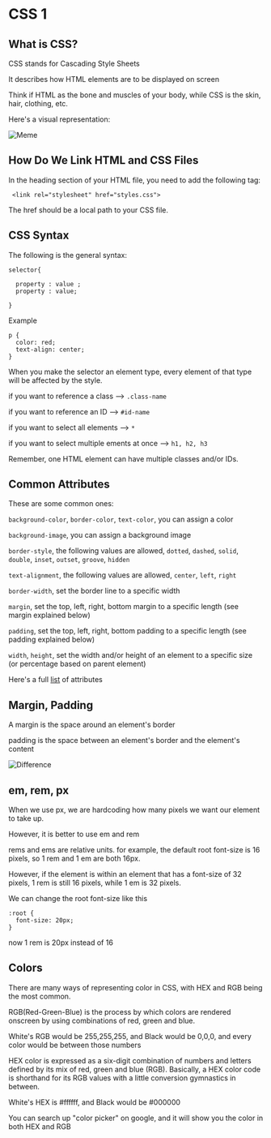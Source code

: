 # CSS 1

## What is CSS?

CSS stands for Cascading Style Sheets

It describes how HTML elements are to be displayed on screen

Think if HTML as the bone and muscles of your body, while CSS is the skin, hair, clothing, etc. 

Here's a visual representation:

![Meme](https://preview.redd.it/s6vg7m59y9041.jpg?width=960&crop=smart&auto=webp&s=fcb732cbfc4318bb77113af1b7bb803165665c2d)

## How Do We Link HTML and CSS Files

In the heading section of your HTML file, you need to add the following tag:

```
 <link rel="stylesheet" href="styles.css">

```

The href should be a local path to your CSS file.

## CSS Syntax

The following is the general syntax:

```
selector{

  property : value ;
  property : value;

}

```

Example

```
p {
  color: red;
  text-align: center;
}

```

When you make the selector an element type, every element of that type will be affected by the style.

if you want to reference a class --> `.class-name`

if you want to reference an ID --> `#id-name`

if you want to select all elements --> `*`

if you want to select multiple ements at once --> `h1, h2, h3`


Remember,  one HTML element can have multiple classes and/or IDs.


## Common Attributes

These are some common ones:

`background-color`, `border-color`, `text-color`, you can assign a color

`background-image`, you can assign a background image

`border-style`, the following values are allowed, `dotted`, `dashed`, `solid`, `double`, `inset`, `outset`, `groove`, `hidden`

`text-alignment`, the following values are allowed, `center`, `left`, `right`

`border-width`, set the border line to a specific width

`margin`, set the top, left, right, bottom margin to a specific length (see margin explained below)

`padding`, set the top, left, right, bottom padding to a specific length (see padding explained below)

`width`, `height`, set the width and/or height of an element to a specific size (or percentage based on parent element)

Here's a full [list](https://www.w3schools.com/cssref/default.asp) of attributes

## Margin, Padding

A margin is the space around an element's border

padding is the space between an element's border and the element's content

![Difference](https://blog.hubspot.com/hs-fs/hubfs/Google%20Drive%20Integration/Update%20css%20margin%20vs%20padding-2.png?width=650&name=Update%20css%20margin%20vs%20padding-2.png)

## em, rem, px

When we use px, we are hardcoding how many pixels we want our element to take up.

However, it is better to use em and rem

rems and ems are relative units. for example, the default root font-size is 16 pixels, so 1 rem and 1 em are both 16px.

However, if the element is within an element that has a font-size of 32 pixels, 1 rem is still 16 pixels, while 1 em is 32 pixels.

We can change the root font-size like this

```
:root {
  font-size: 20px;
}
```

now 1 rem is 20px instead of 16


## Colors

There are many ways of representing color in CSS, with HEX and RGB being the most common.


RGB(Red-Green-Blue) is the process by which colors are rendered onscreen by using combinations of red, green and blue.

White's RGB would be 255,255,255, and Black would be 0,0,0, and every color would be between those numbers

HEX color is expressed as a six-digit combination of numbers and letters defined by its mix of red, green and blue (RGB). Basically, a HEX color code is shorthand for its RGB values with a little conversion gymnastics in between.


White's HEX is #ffffff, and Black would be #000000

You can search up "color picker" on google, and it will show you the color in both HEX and RGB

